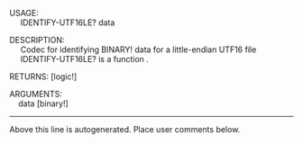 USAGE:  
&nbsp;&nbsp;&nbsp;&nbsp;&nbsp;IDENTIFY-UTF16LE?&nbsp;data&nbsp;  
  
DESCRIPTION:  
&nbsp;&nbsp;&nbsp;&nbsp;&nbsp;Codec&nbsp;for&nbsp;identifying&nbsp;BINARY!&nbsp;data&nbsp;for&nbsp;a&nbsp;little-endian&nbsp;UTF16&nbsp;file  
&nbsp;&nbsp;&nbsp;&nbsp;&nbsp;IDENTIFY-UTF16LE?&nbsp;is&nbsp;a&nbsp;function&nbsp;.  
  
RETURNS:&nbsp;[logic!]  
  
ARGUMENTS:  
&nbsp;&nbsp;&nbsp;&nbsp;data&nbsp;[binary!]  
___
Above this line is autogenerated. Place user comments below.